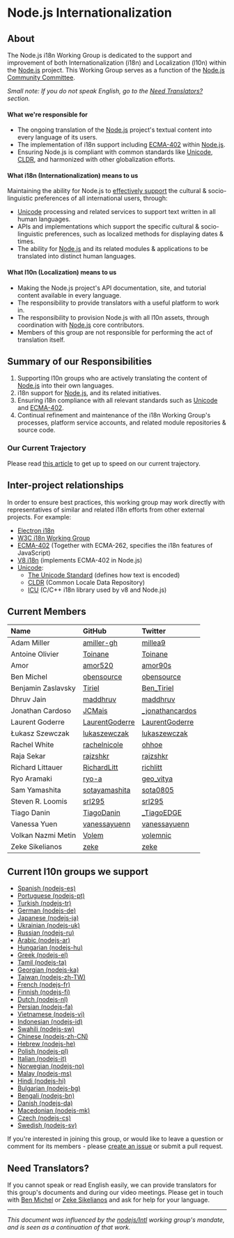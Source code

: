 # Node.js Internationalization

## About

The Node.js i18n Working Group is dedicated to the support and improvement of both Internationalization (i18n) and Localization (l10n) within the [Node.js](https://github.com/nodejs/node) project. This Working Group serves as a function of the [Node.js Community Committee](https://github.com/nodejs/community-committee).

_Small note: If you do not speak English, go to the [Need Translators?](#need-translators) section._

#### What we're responsible for
* The ongoing translation of the [Node.js](https://github.com/nodejs/node) project's textual content into every language of its users.
* The implementation of i18n support including [ECMA-402](https://tc39.github.io/ecma402/) within [Node.js](https://github.com/nodejs/node).
* Ensuring Node.js is compliant with common standards like [Unicode](https://unicode.org/), [CLDR](http://cldr.unicode.org/), and harmonized with other globalization efforts.

#### What i18n (Internationalization) means to us
Maintaining the ability for Node.js to [effectively support](https://nodejs.org/api/intl.html#intl_internationalization_support) the cultural & socio-linguistic preferences of all international users, through:
* [Unicode](https://unicode.org) processing and related services to support text written in all human languages.
* APIs and implementations which support the specific cultural & socio-linguistic preferences, such as localized methods for displaying dates & times.
* The ability for [Node.js](https://github.com/nodejs/node) and its related modules & applications to be translated into distinct human languages.

#### What l10n (Localization) means to us
* Making the Node.js project's API documentation, site, and tutorial content available in every language.
* The responsibility to provide translators with a useful platform to work in.
* The responsibility to provision Node.js with all l10n assets, through coordination with [Node.js](https://github.com/nodejs/node) core contributors.
* Members of this group are not responsible for performing the act of translation itself.

## Summary of our Responsibilities
1. Supporting l10n groups who are actively translating the content of [Node.js](https://github.com/nodejs/node) into their own languages.
2. i18n support for [Node.js](https://github.com/nodejs/node), and its related initiatives.
3. Ensuring i18n compliance with all relevant standards such as [Unicode](https://unicode.org) and [ECMA-402](https://github.com/tc39/ecma402).
4. Continual refinement and maintenance of the i18n Working Group's processes, platform service accounts, and related module repositories & source code.

### Our Current Trajectory
Please read [this article](https://medium.com/the-node-js-collection/internationalizing-node-js-fe7761798b0a) to get up to speed on our current trajectory.


## Inter-project relationships
In order to ensure best practices, this working group may work directly with representatives of similar and related i18n efforts from other external projects. For example:
* [Electron i18n](https://github.com/electron/i18n)
* [W3C i18n Working Group](https://www.w3.org/International/core/Overview)
* [ECMA-402](https://github.com/tc39/ecma402) (Together with ECMA-262, specifies the i18n features of JavaScript)
* [V8 i18n](https://github.com/v8/v8/wiki/i18n-support) (implements ECMA-402 in Node.js)
* [Unicode](https://unicode.org):
  - [The Unicode Standard](https://unicode.org/standard/) (defines how text is encoded)
  - [CLDR](http://cldr.unicode.org) (Common Locale Data Repository)
  - [ICU](http://icu-project.org) (C/C++ i18n library used by v8 and Node.js)

## Current Members
| Name                  | GitHub                                              | Twitter                                                 |
|:----------------------|:----------------------------------------------------|:--------------------------------------------------------|
| Adam Miller           | [amiller-gh](https://github.com/amiller-gh)         | [millea9](https://twitter.com/millea9)                  |
| Antoine Olivier       | [Toinane](https://github.com/Toinane)               | [Toinane](https://twitter.com/Toinane)                  |
| Amor                  | [amor520](https://github.com/amor520)               | [amor90s](https://twitter.com/amor90s)                  |
| Ben Michel            | [obensource](https://github.com/obensource)         | [obensource](https://twitter.com/obensource)            |
| Benjamin Zaslavsky    | [Tiriel](https://github.com/Tiriel)                 | [Ben_Tiriel](https://twitter.com/Ben_Tiriel)            |
| Dhruv Jain            | [maddhruv](https://github.com/maddhruv)             | [maddhruv](https://twitter.com/maddhruv)                |
| Jonathan Cardoso      | [JCMais](https://github.com/JCMais)                 | [_jonathancardos](https://twitter.com/_jonathancardos)  |
| Laurent Goderre       | [LaurentGoderre](https://github.com/LaurentGoderre) | [LaurentGoderre](https://twitter.com/LaurentGoderre)    |
| Łukasz Szewczak       | [lukaszewczak](https://github.com/lukaszewczak)     | [lukaszewczak](https://twitter.com/lukaszewczak)        |
| Rachel White          | [rachelnicole](https://github.com/rachelnicole)     | [ohhoe](https://twitter.com/ohhoe)                      |
| Raja Sekar            | [rajzshkr](https://github,com/rajzshkr)             | [rajzshkr](https://twitter.com/rajzshkr)                |
| Richard Littauer      | [RichardLitt](https://github.com/RichardLitt)       | [richlitt](https://twitter.com/richlitt)                |
| Ryo Aramaki           | [ryo-a](https://github.com/ryo-a)                   | [geo_vitya](https://twitter.com/geo_vitya)              |
| Sam Yamashita         | [sotayamashita](https://github.com/sotayamashita)   | [sota0805](https://twitter.com/sota0805)                |
| Steven R. Loomis      | [srl295](https://github.com/srl295)                 | [srl295](https://twitter.com/srl295)                    |
| Tiago Danin           | [TiagoDanin](https://github.com/TiagoDanin)         | [_TiagoEDGE](https://twitter.com/_TiagoEDGE)            |
| Vanessa Yuen          | [vanessayuenn](https://github.com/vanessayuenn)     | [vanessayuenn](https://twitter.com/vanessayuenn)        |
| Volkan Nazmi Metin    | [Volem](https://github.com/Volem)                   | [volemnic](https://twitter.com/volemnic)                |
| Zeke Sikelianos       | [zeke](https://github.com/zeke)                     | [zeke](https://twitter.com/zeke)                        |

## Current l10n groups we support
* [Spanish (nodejs-es)](https://github.com/nodejs/nodejs-es)
* [Portuguese (nodejs-pt)](https://github.com/nodejs/nodejs-pt)
* [Turkish (nodejs-tr)](https://github.com/nodejs/nodejs-tr)
* [German (nodejs-de)](https://github.com/nodejs/nodejs-de)
* [Japanese (nodejs-ja)](https://github.com/nodejs/nodejs-ja)
* [Ukrainian (nodejs-uk)](https://github.com/nodejs/nodejs-uk)
* [Russian (nodejs-ru)](https://github.com/nodejs/nodejs-ru)
* [Arabic (nodejs-ar)](https://github.com/nodejs/nodejs-ar)
* [Hungarian (nodejs-hu)](https://github.com/nodejs/nodejs-hu)
* [Greek (nodejs-el)](https://github.com/nodejs/nodejs-el)
* [Tamil (nodejs-ta)](https://github.com/nodejs/nodejs-ta)
* [Georgian (nodejs-ka)](https://github.com/nodejs/nodejs-ka)
* [Taiwan (nodejs-zh-TW)](https://github.com/nodejs/nodejs-zh-TW)
* [French (nodejs-fr)](https://github.com/nodejs/nodejs-fr)
* [Finnish (nodejs-fi)](https://github.com/nodejs/nodejs-fi)
* [Dutch (nodejs-nl)](https://github.com/nodejs/nodejs-nl)
* [Persian (nodejs-fa)](https://github.com/nodejs/nodejs-fa)
* [Vietnamese (nodejs-vi)](https://github.com/nodejs/nodejs-vi)
* [Indonesian (nodejs-id)](https://github.com/nodejs/nodejs-id)
* [Swahili (nodejs-sw)](https://github.com/nodejs/nodejs-sw)
* [Chinese (nodejs-zh-CN)](https://github.com/nodejs/nodejs-zh-CN)
* [Hebrew (nodejs-he)](https://github.com/nodejs/nodejs-he)
* [Polish (nodejs-pl)](https://github.com/nodejs/nodejs-pl)
* [Italian (nodejs-it)](https://github.com/nodejs/nodejs-it)
* [Norwegian (nodejs-no)](https://github.com/nodejs/nodejs-no)
* [Malay (nodejs-ms)](https://github.com/nodejs/nodejs-ms)
* [Hindi (nodejs-hi)](https://github.com/nodejs/nodejs-hi)
* [Bulgarian (nodejs-bg)](https://github.com/nodejs/nodejs-bg)
* [Bengali (nodejs-bn)](https://github.com/nodejs/nodejs-bn)
* [Danish (nodejs-da)](https://github.com/nodejs/nodejs-da)
* [Macedonian (nodejs-mk)](https://github.com/nodejs/nodejs-mk)
* [Czech (nodejs-cs)](https://github.com/nodejs/nodejs-cs)
* [Swedish (nodejs-sv)](https://github.com/nodejs/nodejs-sv)


If you're interested in joining this group, or would like to leave a question or comment for its members - please [create an issue](https://github.com/nodejs/i18n/issues/new) or submit a pull request.

## Need Translators?

If you cannot speak or read English easily, we can provide translators for this group's documents and during our video meetings. Please get in touch with [Ben Michel](https://twitter.com/obensource) or [Zeke Sikelianos](https://twitter.com/zeke) and ask for help for your language.

----
_This document was influenced by the [nodejs/Intl](https://github.com/nodejs/Intl/blob/master/README.md) working group's mandate, and is seen as a continuation of that work._
